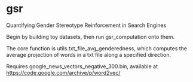 # gsr
Quantifying Gender Stereotype Reinforcement in Search Engines

Begin by building toy datasets, then run gsr_computation onto them.

The core function is utils.txt_file_avg_genderedness, which computes the average projection of words in a txt file along a specified direction.

Requires google_news_vectors_negative_300.bin, available at https://code.google.com/archive/p/word2vec/
